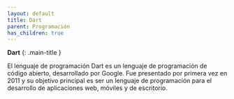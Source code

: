 ```yaml
---
layout: default
title: Dart
parent: Programación
has_children: true
---
```


**Dart**
{: .main-title }

<!-- pequeña introducción a git y github -->
El lenguaje de programación Dart es un lenguaje de programación de código abierto, desarrollado por Google. Fue presentado por primera vez en 2011 y su objetivo principal es ser un lenguaje de programación para el desarrollo de aplicaciones web, móviles y de escritorio.